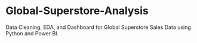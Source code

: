 # Global-Superstore-Analysis
Data Cleaning, EDA, and Dashboard for Global Superstore Sales Data using Python and Power BI.

